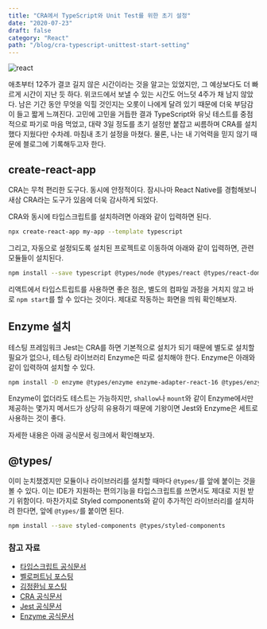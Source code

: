 ```yaml
---
title: "CRA에서 TypeScript와 Unit Test를 위한 초기 설정"
date: "2020-07-23"
draft: false
category: "React"
path: "/blog/cra-typescript-unittest-start-setting"
---
```


![react](https://jeonghwan-kim.github.io/assets/imgs/2018/07/16/react-logo.png)

애초부터 12주가 결코 길지 않은 시간이라는 것을 알고는 있었지만, 그 예상보다도 더 빠르게 시간이 지난 듯 하다.
위코드에서 보낼 수 있는 시간도 어느덧 4주가 채 남지 않았다. 남은 기간 동안 무엇을 익힐 것인지는 오롯이 나에게 달려 있기 때문에 더욱 부담감이 들고 짧게 느껴진다.
고민에 고민을 거듭한 결과 TypeScript와 유닛 테스트를 중점적으로 파기로 마음 먹었고, 대략 3일 정도를 초기 설정만 붙잡고 씨름하며 CRA를 설치했다 지웠다만 수차례. 마침내 초기 설정을 마쳤다.
물론, 나는 내 기억력을 믿지 않기 때문에 블로그에 기록해두고자 한다.

## create-react-app
CRA는 무척 편리한 도구다. 동시에 안정적이다. 잠시나마 React Native를 경험해보니 새삼 CRA라는 도구가 있음에 더욱 감사하게 되었다.

CRA와 동시에 타입스크립트를 설치하려면 아래와 같이 입력하면 된다.

```bash
npx create-react-app my-app --template typescript
```

그리고, 자동으로 설정되도록 설치된 프로젝트로 이동하여 아래와 같이 입력하면, 관련 모듈들이 설치된다.

```bash
npm install --save typescript @types/node @types/react @types/react-dom @types/jest
```

리액트에서 타입스트립트를 사용하면 좋은 점은, 별도의 컴파일 과정을 거치지 않고 바로 `npm start`를 할 수 있다는 것이다.
제대로 작동하는 화면을 띄워 확인해보자.

## Enzyme 설치
테스팅 프레임워크 Jest는 CRA를 하면 기본적으로 설치가 되기 때문에 별도로 설치할 필요가 없으나, 테스팅 라이브러리 Enzyme은 따로 설치해야 한다.
Enzyme은 아래와 같이 입력하여 설치할 수 있다.

```bash
npm install -D enzyme @types/enzyme enzyme-adapter-react-16 @types/enzyme-adapter-react-16 react-addons-test-utils
```

Enzyme이 없더라도 테스트는 가능하지만, `shallow`나 `mount`와 같이 Enzyme에서만 제공하는 몇가지 메서드가 상당히 유용하기 때문에 기왕이면 Jest와 Enzyme은 세트로 사용하는 것이 좋다.

자세한 내용은 아래 공식문서 링크에서 확인해보자.

## @types/
이미 눈치챘겠지만 모듈이나 라이브러리를 설치할 때마다 `@types/`를 앞에 붙이는 것을 볼 수 있다. 이는 IDE가 지원하는 편의기능을 타입스크립트를 쓰면서도 제대로 지원 받기 위함이다.
마찬가지로 Styled components와 같이 추가적인 라이브러리를 설치하려 한다면, 앞에 `@types/`를 붙이면 된다.

```bash
npm install --save styled-components @types/styled-components
```

### 참고 자료
- [타입스크립트 공식문서](https://www.typescriptlang.org/docs/handbook/react.html)
- [벨로퍼트님 포스팅](https://velog.io/@velopert/series/react-testing)
- [김정환님 포스팅](http://jeonghwan-kim.github.io/dev/2019/06/25/react-ts.html)
- [CRA 공식문서](https://create-react-app.dev/docs/adding-typescript/)
- [Jest 공식문서](https://jestjs.io/en/)
- [Enzyme 공식문서](https://enzymejs.github.io/enzyme/)